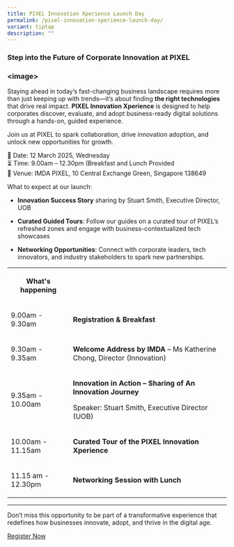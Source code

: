 ```yaml
---
title: PIXEL Innovation Xperience Launch Day
permalink: /pixel-innovation-xperience-launch-day/
variant: tiptap
description: ""
---
```

<h3><strong>Step into the Future of Corporate Innovation at PIXEL</strong></h3>
<h3><strong>&lt;image&gt;</strong></h3>
<p>Staying ahead in today’s fast-changing business landscape requires more
than just keeping up with trends—it’s about finding <strong>the right technologies</strong> that
drive real impact. <strong>PIXEL Innovation Xperience</strong> is designed
to help corporates discover, evaluate, and adopt business-ready digital
solutions through a hands-on, guided experience.</p>
<p>Join us at PIXEL to spark collaboration, drive innovation adoption, and
unlock new opportunities for growth.</p>
<p>📅 Date: 12 March 2025, Wednesday
<br>⏳ Time: 9.00am – 12.30pm (Breakfast and Lunch Provided
<br>📍 Venue: IMDA PIXEL, 10 Central Exchange Green, Singapore 138649</p>
<p>What to expect at our launch:</p>
<ul data-tight="true" class="tight">
<li>
<p><strong>Innovation Success Story</strong> sharing by Stuart Smith, Executive
Director, UOB</p>
</li>
<li>
<p><strong>Curated Guided Tours</strong>: Follow our guides on a curated
tour of PIXEL’s refreshed zones and engage with business-contextualized
tech showcases</p>
</li>
<li>
<p><strong>Networking Opportunities</strong>: Connect with corporate leaders,
tech innovators, and industry stakeholders to spark new partnerships.
<br>
</p>
</li>
</ul>
<table style="minWidth: 50px">
<colgroup>
<col>
<col>
</colgroup>
<tbody>
<tr>
<th rowspan="1" colspan="1">
<p>What's happening</p>
</th>
<th rowspan="1" colspan="1">
<p></p>
</th>
</tr>
<tr>
<td rowspan="1" colspan="1">
<p>9.00am - 9.30am</p>
</td>
<td rowspan="1" colspan="1">
<p><strong>Registration &amp; Breakfast</strong>
</p>
</td>
</tr>
<tr>
<td rowspan="1" colspan="1">
<p>9.30am - 9.35am</p>
</td>
<td rowspan="1" colspan="1">
<p><strong>Welcome Address by IMDA</strong> – Ms Katherine Chong, Director
(Innovation)​</p>
</td>
</tr>
<tr>
<td rowspan="1" colspan="1">
<p>9.35am - 10.00am</p>
</td>
<td rowspan="1" colspan="1">
<p><strong>Innovation in Action – Sharing of An Innovation Journey</strong>​</p>
<p>Speaker: Stuart Smith, Executive Director (UOB)</p>
</td>
</tr>
<tr>
<td rowspan="1" colspan="1">
<p>10.00am - 11.15am</p>
</td>
<td rowspan="1" colspan="1">
<p><strong>Curated Tour of the PIXEL Innovation Xperience</strong>​</p>
</td>
</tr>
<tr>
<td rowspan="1" colspan="1">
<p>11.15 am - 12.30pm</p>
</td>
<td rowspan="1" colspan="1">
<p><strong>Networking Session with Lunch</strong>
</p>
</td>
</tr>
</tbody>
</table>
<hr>
<p></p>
<p></p>
<p></p>
<p>Don’t miss this opportunity to be part of a transformative experience
that redefines how businesses innovate, adopt, and thrive in the digital
age.</p>
<p></p>
<p><a href="https://go.gov.sg/xperiencelaunchreg" rel="noopener nofollow" target="_blank">Register Now</a>
</p>
<p></p>